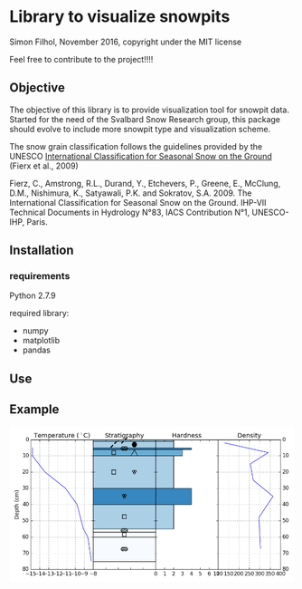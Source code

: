 # Library to visualize snowpits
Simon Filhol, November 2016, copyright under the MIT license

Feel free to contribute to the project!!!!


## Objective
The objective of this library is to provide visualization tool for snowpit data. 
Started for the need of the Svalbard Snow Research group, this package should evolve
 to include more snowpit type and visualization scheme. 
 
The snow grain classification follows the guidelines provided by the UNESCO 
[International Classification for Seasonal Snow on the Ground](http://unesdoc.unesco.org/images/0018/001864/186462e.pdf) 
(Fierx et al., 2009)

Fierz, C., Amstrong, R.L., Durand, Y., 
Etchevers, P., Greene, E., McClung, D.M., 
Nishimura, K., Satyawali, P.K. and Sokratov, S.A. 2009.
The International Classification for Seasonal Snow on the Ground. IHP-VII Technical Documents in 
Hydrology N°83, IACS Contribution N°1, UNESCO-IHP, Paris. 

## Installation

### requirements

Python 2.7.9

required library:
- numpy
- matplotlib
- pandas

## Use

## Example
![test.png](kvg2_3.png)







